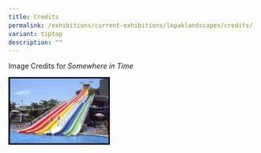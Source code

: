 ```yaml
---
title: Credits
permalink: /exhibitions/current-exhibitions/lepaklandscapes/credits/
variant: tiptap
description: ""
---
```

<p>Image Credits for <em>Somewhere in Time</em></p><p></p><div class="isomer-image-wrapper"><img style="width: 40%;" height="auto" width="100%" alt="Big Splash water park, 1984" src="/images/event-images/Lepak Landscapes/LL6.jpg"></div><p></p>